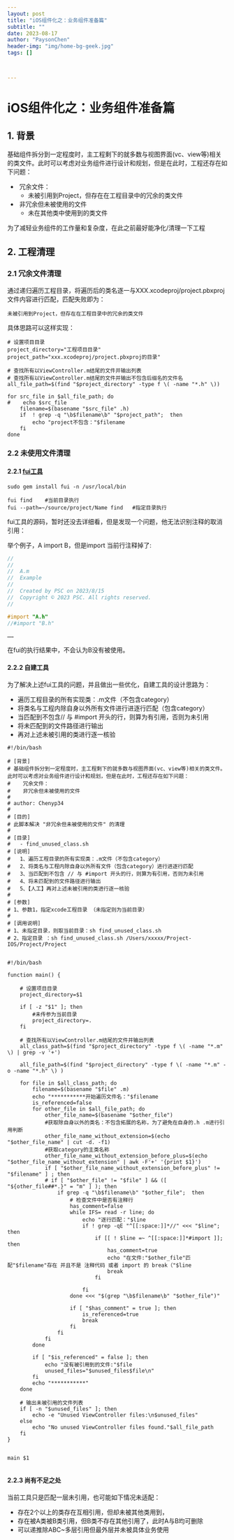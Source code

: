 ```yaml
---
layout: post
title: "iOS组件化之：业务组件准备篇"
subtitle: ""
date: 2023-08-17
author: "PaysonChen"
header-img: "img/home-bg-geek.jpg"
tags: []



---
```


# iOS组件化之：业务组件准备篇

## 1. 背景

基础组件拆分到一定程度时，主工程剩下的就多数与视图界面(vc、view等)相关的类文件。此时可以考虑对业务组件进行设计和规划，但是在此时，工程还存在如下问题：

- ​	冗余文件：
  - 未被引用到Project，但存在在工程目录中的冗余的类文件
- ​	非冗余但未被使用的文件
  - 未在其他类中使用到的类文件

为了减轻业务组件的工作量和复杂度，在此之前最好能净化/清理一下工程

## 2. 工程清理

### 2.1 冗余文件清理

通过递归遍历工程目录，将遍历后的类名逐一与XXX.xcodeproj/project.pbxproj 文件内容进行匹配，匹配失败即为：

```
未被引用到Project，但存在在工程目录中的冗余的类文件
```

具体思路可以这样实现：

```shell
# 设置项目目录
project_directory="工程项目目录"
project_path="xxx.xcodeproj/project.pbxproj的目录"

# 查找所有以ViewController.m结尾的文件并输出列表
# 查找所有以ViewController.m结尾的文件并输出不包含后缀名的文件名
all_file_path=$(find "$project_directory" -type f \( -name "*.h" \))

for src_file in $all_file_path; do
#    echo $src_file
    filename=$(basename "$src_file" .h)
    if  ! grep -q "\b$filename\b" "$project_path";  then
        echo "project不包含："$filename
    fi
done
```

### 2.2 未使用文件清理

#### 2.2.1 [fui工具](https://github.com/dblock/fui)

```shell
sudo gem install fui -n /usr/local/bin

fui find	#当前目录执行
fui --path=~/source/project/Name find	#指定目录执行
```

fui工具的源码，暂时还没去详细看，但是发现一个问题，他无法识别注释的取消引用：

举个例子，A import B，但是import 当前行注释掉了:

```objective-c
//
//  
//  A.m  
//  Example
//
//  Created by PSC on 2023/8/15
//  Copyright © 2023 PSC. All rights reserved.
//

#import "A.h"
//#import "B.h"

……
```

在fui的执行结果中，不会认为B没有被使用。

#### 2.2.2 自建工具

为了解决上述fui工具的问题，并且做出一些优化，自建工具的设计思路为：

- 遍历工程目录的所有实现类：.m文件（不包含category）
- 将类名与工程内除自身以外所有文件进行进逐行匹配（包含category）
- 当匹配到不包含// 与 #import 开头的行，则算为有引用，否则为未引用
- 将未匹配到的文件路径进行输出
- 再对上述未被引用的类进行逐一核验

```shell
#!/bin/bash

# [背景]
# 基础组件拆分到一定程度时，主工程剩下的就多数与视图界面(vc、view等)相关的类文件。此时可以考虑对业务组件进行设计和规划，但是在此时，工程还存在如下问题：
#    冗余文件：
#​    非冗余但未被使用的文件
#
# author: Chenyp34
#
# [目的]
# 此脚本解决 "非冗余但未被使用的文件" 的清理
#
# [目录]
#   - find_unused_class.sh
# [说明]
#   1、遍历工程目录的所有实现类：.m文件（不包含category）
#   2、将类名与工程内除自身以外所有文件（包含category）进行进逐行匹配
#   3、当匹配到不包含 // 与 #import 开头的行，则算为有引用，否则为未引用
#   4、将未匹配到的文件路径进行输出
#   5、【人工】再对上述未被引用的类进行逐一核验
#
# [参数]
# 1、参数1，指定xcode工程目录 （未指定则为当前目录）
#
# [调用说明]
# 1、未指定目录，则取当前目录：sh find_unused_class.sh
# 2、指定目录 ：sh find_unused_class.sh /Users/xxxxx/Project-IOS/Project/Project


#!/bin/bash

function main() {
    
    # 设置项目目录
    project_directory=$1

    if [ -z "$1" ]; then
        #未传参为当前目录
        project_directory=.
    fi

    # 查找所有以ViewController.m结尾的文件并输出列表
    all_class_path=$(find "$project_directory" -type f \( -name "*.m" \) | grep -v '+')

    all_file_path=$(find "$project_directory" -type f \( -name "*.m" -o -name "*.h" \) )

    for file in $all_class_path; do
        filename=$(basename "$file" .m)
        echo "***********开始遍历文件名："$filename
        is_referenced=false
        for other_file in $all_file_path; do
            other_file_name=$(basename "$other_file")
            #获取除自身以外的类名：不包含拓展的名称，为了避免在自身的.h .m进行引用判断
            other_file_name_without_extension=$(echo "$other_file_name" | cut -d. -f1)
            #获取category的主类名称
            other_file_name_without_extension_before_plus=$(echo "$other_file_name_without_extension" | awk -F'+' '{print $1}')
            if [ "$other_file_name_without_extension_before_plus" != "$filename" ] ; then
            # if [ "$other_file" != "$file" ] && ([ "${other_file##*.}" = "m" ] ); then
                if grep -q "\b$filename\b" "$other_file";  then
                    # 检查文件中是否有注释行
                    has_comment=false
                    while IFS= read -r line; do
                        echo "逐行匹配："$line
                        if ! grep -qE "^[[:space:]]*//" <<< "$line"; then
                            if [[ ! $line =~ ^[[:space:]]*#import ]]; then
                                has_comment=true
                                echo "在文件:"$other_file"匹配"$filename"存在 并且不是 注释代码 或者 import 的 break（"$line
                                break
                            fi

                        fi
                    done <<< "$(grep "\b$filename\b" "$other_file")"
                    
                    if [ "$has_comment" = true ]; then
                        is_referenced=true
                        break
                    fi
                fi
            fi
        done

        if [ "$is_referenced" = false ]; then
            echo "没有被引用到的文件:"$file
            unused_files="$unused_files$file\n"
        fi
        echo "***********"
    done

    # 输出未被引用的文件列表
    if [ -n "$unused_files" ]; then
        echo -e "Unused ViewController files:\n$unused_files"
    else
        echo "No unused ViewController files found."$all_file_path
    fi
}


main $1


```

#### 2.2.3 尚有不足之处

当前工具只是匹配一层未引用，也可能如下情况未适配：

- 存在2个以上的类存在互相引用，但却未被其他类用到，
- 存在被A类被B类引用，但B类不存在其他引用了，此时A与B均可删除
- 可以递推除ABC~多层引用但最外层并未被具体业务使用

